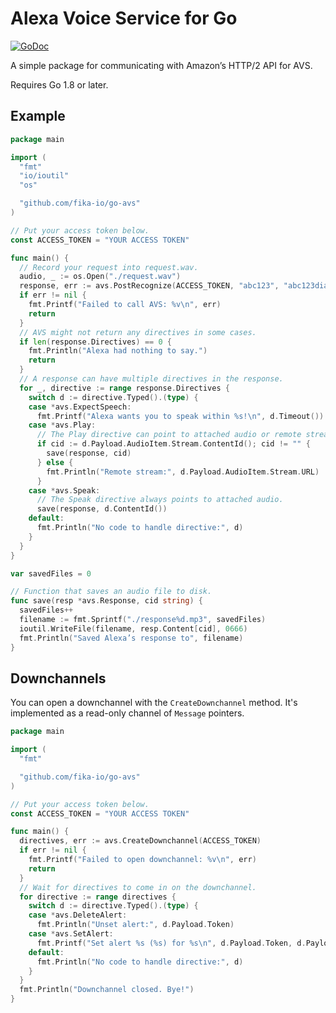 # Alexa Voice Service for Go

[![GoDoc](https://godoc.org/github.com/fika-io/go-avs?status.svg)](https://godoc.org/github.com/fika-io/go-avs)

A simple package for communicating with Amazon’s HTTP/2 API for AVS.

Requires Go 1.8 or later.

## Example

```go
package main

import (
  "fmt"
  "io/ioutil"
  "os"

  "github.com/fika-io/go-avs"
)

// Put your access token below.
const ACCESS_TOKEN = "YOUR ACCESS TOKEN"

func main() {
  // Record your request into request.wav.
  audio, _ := os.Open("./request.wav")
  response, err := avs.PostRecognize(ACCESS_TOKEN, "abc123", "abc123dialog", audio)
  if err != nil {
    fmt.Printf("Failed to call AVS: %v\n", err)
    return
  }
  // AVS might not return any directives in some cases.
  if len(response.Directives) == 0 {
    fmt.Println("Alexa had nothing to say.")
    return
  }
  // A response can have multiple directives in the response.
  for _, directive := range response.Directives {
    switch d := directive.Typed().(type) {
    case *avs.ExpectSpeech:
      fmt.Printf("Alexa wants you to speak within %s!\n", d.Timeout())
    case *avs.Play:
      // The Play directive can point to attached audio or remote streams.
      if cid := d.Payload.AudioItem.Stream.ContentId(); cid != "" {
        save(response, cid)
      } else {
        fmt.Println("Remote stream:", d.Payload.AudioItem.Stream.URL)
      }
    case *avs.Speak:
      // The Speak directive always points to attached audio.
      save(response, d.ContentId())
    default:
      fmt.Println("No code to handle directive:", d)
    }
  }
}

var savedFiles = 0

// Function that saves an audio file to disk.
func save(resp *avs.Response, cid string) {
  savedFiles++
  filename := fmt.Sprintf("./response%d.mp3", savedFiles)
  ioutil.WriteFile(filename, resp.Content[cid], 0666)
  fmt.Println("Saved Alexa’s response to", filename)
}
```

## Downchannels

You can open a downchannel with the `CreateDownchannel` method. It's implemented
as a read-only channel of `Message` pointers.

```go
package main

import (
  "fmt"

  "github.com/fika-io/go-avs"
)

// Put your access token below.
const ACCESS_TOKEN = "YOUR ACCESS TOKEN"

func main() {
  directives, err := avs.CreateDownchannel(ACCESS_TOKEN)
  if err != nil {
    fmt.Printf("Failed to open downchannel: %v\n", err)
    return
  }
  // Wait for directives to come in on the downchannel.
  for directive := range directives {
    switch d := directive.Typed().(type) {
    case *avs.DeleteAlert:
      fmt.Println("Unset alert:", d.Payload.Token)
    case *avs.SetAlert:
      fmt.Printf("Set alert %s (%s) for %s\n", d.Payload.Token, d.Payload.Type, d.Payload.ScheduledTime)
    default:
      fmt.Println("No code to handle directive:", d)
    }
  }
  fmt.Println("Downchannel closed. Bye!")
}
```
